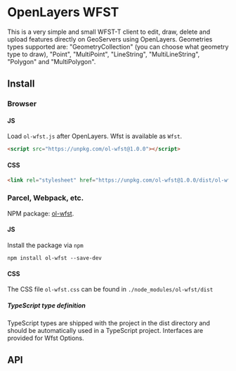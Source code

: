 # OpenLayers WFST
This is a very simple and small WFST-T client to edit, draw, delete and upload features directly on GeoServers using OpenLayers. 
Geometries types supported are: "GeometryCollection" (you can choose what geometry type to draw), "Point", "MultiPoint", "LineString", "MultiLineString", "Polygon" and "MultiPolygon".

## Install

### Browser

#### JS

Load `ol-wfst.js` after OpenLayers. Wfst is available as `Wfst`.

```HTML
<script src="https://unpkg.com/ol-wfst@1.0.0"></script>
```

#### CSS

```HTML
<link rel="stylesheet" href="https://unpkg.com/ol-wfst@1.0.0/dist/ol-wfst.css" />
```

### Parcel, Webpack, etc.

NPM package: [ol-wfst](https://www.npmjs.com/package/ol-wfst).

#### JS

Install the package via `npm`

    npm install ol-wfst --save-dev

#### CSS

The CSS file `ol-wfst.css` can be found in `./node_modules/ol-wfst/dist`

##### TypeScript type definition

TypeScript types are shipped with the project in the dist directory and should be automatically used in a TypeScript project. Interfaces are provided for Wfst Options.

## API